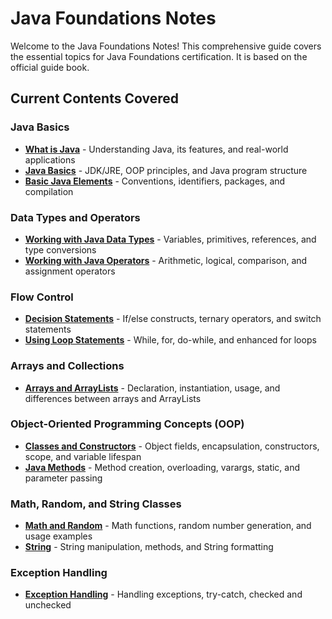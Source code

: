 # Java Foundations Notes

Welcome to the Java Foundations Notes! This comprehensive guide covers the essential topics for Java Foundations certification. It is based on the official guide book.

## Current Contents Covered

### Java Basics
- **[What is Java](java-basics/what-is-java.md)** - Understanding Java, its features, and real-world applications
- **[Java Basics](java-basics/java-basics-fundamentals.md)** - JDK/JRE, OOP principles, and Java program structure
- **[Basic Java Elements](java-basics/basic-java-elements.md)** - Conventions, identifiers, packages, and compilation

### Data Types and Operators
- **[Working with Java Data Types](data-types-operators/java-data-types.md)** - Variables, primitives, references, and type conversions
- **[Working with Java Operators](data-types-operators/java-operators.md)** - Arithmetic, logical, comparison, and assignment operators

### Flow Control
- **[Decision Statements](flux-control/decision-statements.md)** - If/else constructs, ternary operators, and switch statements
- **[Using Loop Statements](flux-control/loop-statements.md)** - While, for, do-while, and enhanced for loops

### Arrays and Collections
- **[Arrays and ArrayLists](arrays-collections/arrays-arraylist.md)** - Declaration, instantiation, usage, and differences between arrays and ArrayLists


### Object-Oriented Programming Concepts (OOP)
- **[Classes and Constructors](OOP/classes-constructors.md)** - Object fields, encapsulation, constructors, scope, and variable lifespan
- **[Java Methods](OOP/java-methods.md)** - Method creation, overloading, varargs, static, and parameter passing

### Math, Random, and String Classes
- **[Math and Random](math-random-string/math-random.md)** - Math functions, random number generation, and usage examples
- **[String](math-random-string/string.md)** - String manipulation, methods, and String formatting

### Exception Handling
- **[Exception Handling](exceptions/exception-handling.md)** - Handling exceptions, try-catch, checked and unchecked

